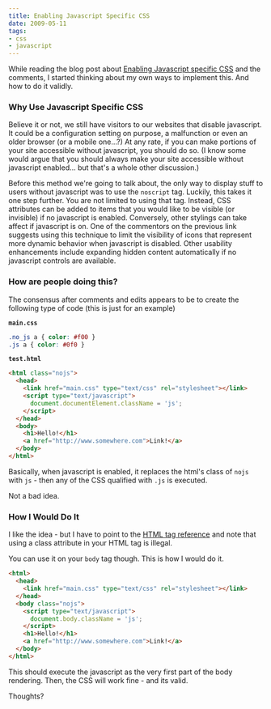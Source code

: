 ```yaml
---
title: Enabling Javascript Specific CSS
date: 2009-05-11
tags:
- css
- javascript
---
```

While reading the blog post about [Enabling Javascript specific CSS](http://greatwebguy.com/programming/dom/enable-javascript-specific-css-with-one-line-of-jquery/) and the comments, I started thinking about my own ways to implement this.  And how to do it validly.

<!--more-->

### Why Use Javascript Specific CSS

Believe it or not, we still have visitors to our websites that disable javascript.  It could be a configuration setting on purpose, a malfunction or even an older browser (or a mobile one...?)  At any rate, if you can make portions of your site accessible without javascript, you should do so.  (I know some would argue that you should always make your site accessible without javascript enabled... but that's a whole other discussion.)

Before this method we're going to talk about, the only way to display stuff to users without javascript was to use the `noscript` tag.  Luckily, this takes it one step further.  You are not limited to using that tag.  Instead, CSS attributes can be added to items that you would like to be visible (or invisible) if no javascript is enabled.  Conversely, other stylings can take affect if javascript is on.  One of the commentors on the previous link suggests using this technique to limit the visibility of icons that represent more dynamic behavior when javascript is disabled.  Other usability enhancements include expanding hidden content automatically if no javascript controls are available.

### How are people doing this?

The consensus after comments and edits appears to be to create the following type of code (this is just for an example)

**`main.css`**

```css
.no_js a { color: #f00 }
.js a { color: #0f0 }
```

**`test.html`**

```html
<html class="nojs">
  <head>
    <link href="main.css" type="text/css" rel="stylesheet"></link>
    <script type="text/javascript">
      document.documentElement.className = 'js';
    </script>
  </head>
  <body>
    <h1>Hello!</h1>
    <a href="http://www.somewhere.com">Link!</a>
  </body>
</html>
```

Basically, when javascript is enabled, it replaces the html's class of `nojs` with `js`  - then any of the CSS qualified with `.js` is executed.

Not a bad idea.

### How I Would Do It

I like the idea - but I have to point to the [HTML tag reference](http://www.w3.org/TR/html4/struct/global.html#h-7.3) and note that using a class attribute in your HTML tag is illegal.

You can use it on your `body` tag though.  This is how I would do it.

```html
<html>
  <head>
    <link href="main.css" type="text/css" rel="stylesheet"></link>
  </head>
  <body class="nojs">
    <script type="text/javascript">
      document.body.className = 'js';
    </script>
    <h1>Hello!</h1>
    <a href="http://www.somewhere.com">Link!</a>
  </body>
</html>
```

This should execute the javascript as the very first part of the body rendering.  Then, the CSS will work fine - and its valid.

Thoughts?
